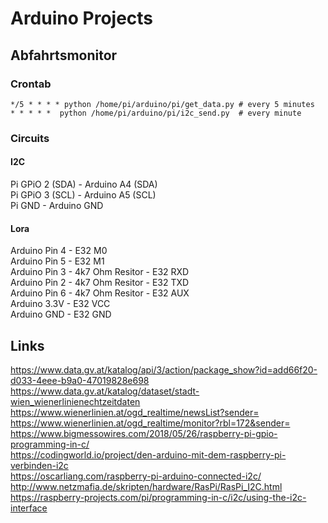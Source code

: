 # Arduino Projects

## Abfahrtsmonitor

### Crontab
```
*/5 * * * * python /home/pi/arduino/pi/get_data.py # every 5 minutes
* * * * *  python /home/pi/arduino/pi/i2c_send.py  # every minute
```


### Circuits

#### I2C
Pi GPiO 2 (SDA) - Arduino A4 (SDA)   
Pi GPiO 3 (SCL) - Arduino A5 (SCL)  
Pi GND 		- Arduino GND  

#### Lora
Arduino Pin 4 - E32 M0  
Arduino Pin 5 - E32 M1  
Arduino Pin 3 - 4k7 Ohm Resitor - E32 RXD  
Arduino Pin 2 - 4k7 Ohm Resitor - E32 TXD  
Arduino Pin 6 - 4k7 Ohm Resitor - E32 AUX  
Arduino 3.3V - E32 VCC   
Arduino GND - E32 GND  

## Links

https://www.data.gv.at/katalog/api/3/action/package_show?id=add66f20-d033-4eee-b9a0-47019828e698  
https://www.data.gv.at/katalog/dataset/stadt-wien_wienerlinienechtzeitdaten  
https://www.wienerlinien.at/ogd_realtime/newsList?sender=  
https://www.wienerlinien.at/ogd_realtime/monitor?rbl=172&sender=  
https://www.bigmessowires.com/2018/05/26/raspberry-pi-gpio-programming-in-c/  
https://codingworld.io/project/den-arduino-mit-dem-raspberry-pi-verbinden-i2c  
https://oscarliang.com/raspberry-pi-arduino-connected-i2c/  
http://www.netzmafia.de/skripten/hardware/RasPi/RasPi_I2C.html  
https://raspberry-projects.com/pi/programming-in-c/i2c/using-the-i2c-interface  






